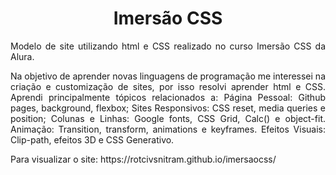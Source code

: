 <h1 align="center"> Imersão CSS </h1>

<p align="justify">
  Modelo de site utilizando html e CSS realizado no curso Imersão CSS da Alura.
</p>

<p align="justify">
  Na objetivo de aprender novas linguagens de programação me interessei na criação e customização de sites, por isso resolvi aprender html e CSS. Aprendi principalmente tópicos relacionados a:
  Página Pessoal: Github pages, background, flexbox;
  Sites Responsivos: CSS reset, media queries e position;
  Colunas e Linhas: Google fonts, CSS Grid, Calc() e object-fit.
  Animação: Transition, transform, animations e keyframes.
  Efeitos Visuais: Clip-path, efeitos 3D e CSS Generativo.
</p>

<p align="justify">
  Para visualizar o site: https://rotcivsnitram.github.io/imersaocss/
</p>

